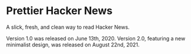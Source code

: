 # Prettier Hacker News

A slick, fresh, and clean way to read Hacker News.

Version 1.0 was released on June 13th, 2020. Version 2.0, featuring a new minimalist design, was released on August 22nd, 2021.
